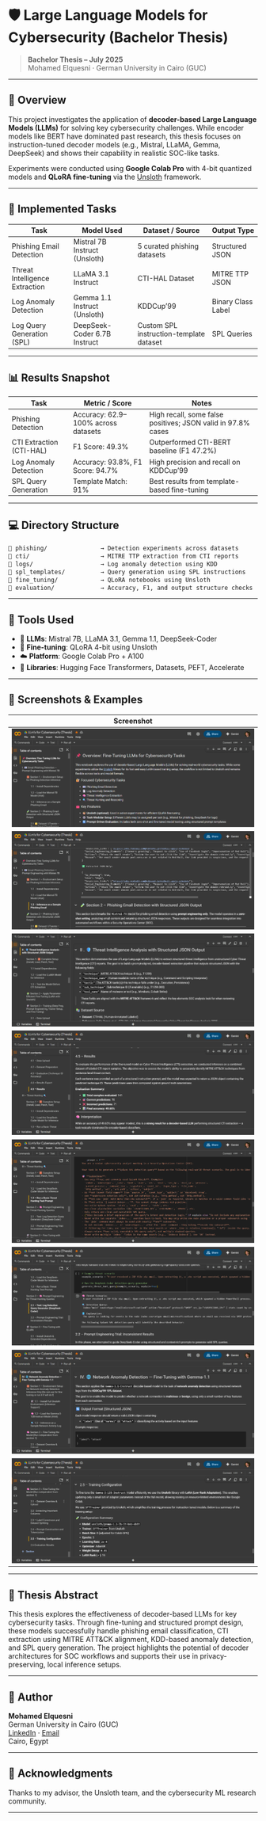 # 🛡️ Large Language Models for Cybersecurity (Bachelor Thesis)

> **Bachelor Thesis – July 2025**  
> Mohamed Elquesni · German University in Cairo (GUC)

---

## 📌 Overview

This project investigates the application of **decoder-based Large Language Models (LLMs)** for solving key cybersecurity challenges. While encoder models like BERT have dominated past research, this thesis focuses on instruction-tuned decoder models (e.g., Mistral, LLaMA, Gemma, DeepSeek) and shows their capability in realistic SOC-like tasks.

Experiments were conducted using **Google Colab Pro** with 4-bit quantized models and **QLoRA fine-tuning** via the [Unsloth](https://github.com/unslothai/unsloth) framework.

---

## 🔐 Implemented Tasks

| Task                            | Model Used                           | Dataset / Source                           | Output Type         |
|---------------------------------|--------------------------------------|--------------------------------------------|---------------------|
| Phishing Email Detection        | Mistral 7B Instruct (Unsloth)        | 5 curated phishing datasets                | Structured JSON     |
| Threat Intelligence Extraction  | LLaMA 3.1 Instruct                   | CTI-HAL Dataset                             | MITRE TTP JSON      |
| Log Anomaly Detection           | Gemma 1.1 Instruct (Unsloth)         | KDDCup’99                                   | Binary Class Label  |
| Log Query Generation (SPL)      | DeepSeek-Coder 6.7B Instruct         | Custom SPL instruction-template dataset     | SPL Queries         |

---

## 📊 Results Snapshot

| Task                      | Metric / Score                         | Notes                                                        |
|--------------------------|----------------------------------------|--------------------------------------------------------------|
| Phishing Detection       | Accuracy: 62.9–100% across datasets     | High recall, some false positives; JSON valid in 97.8% cases |
| CTI Extraction (CTI-HAL) | F1 Score: 49.3%                         | Outperformed CTI-BERT baseline (F1 47.2%)                    |
| Log Anomaly Detection    | Accuracy: 93.8%, F1 Score: 94.7%        | High precision and recall on KDDCup’99                       |
| SPL Query Generation     | Template Match: 91%                     | Best results from template-based fine-tuning                 |

---

## 💻 Directory Structure

```
📁 phishing/               → Detection experiments across datasets  
📁 cti/                    → MITRE TTP extraction from CTI reports  
📁 logs/                   → Log anomaly detection using KDD  
📁 spl_templates/          → Query generation using SPL instructions  
📁 fine_tuning/            → QLoRA notebooks using Unsloth  
📁 evaluation/             → Accuracy, F1, and output structure checks  
```

---

## 🧪 Tools Used

- 🧠 **LLMs**: Mistral 7B, LLaMA 3.1, Gemma 1.1, DeepSeek-Coder  
- 🔧 **Fine-tuning**: QLoRA 4-bit using Unsloth  
- ☁️ **Platform**: Google Colab Pro + A100  
- 🧰 **Libraries**: Hugging Face Transformers, Datasets, PEFT, Accelerate

---

## 📸 Screenshots & Examples

| Screenshot 
|-----------|
| ![](https://github.com/MohamedElquesni/Large-Language-Models-for-Cybersecurity/raw/main/Snapshots/1.png) 
| ![](https://github.com/MohamedElquesni/Large-Language-Models-for-Cybersecurity/raw/main/Snapshots/2.png) 
| ![](https://github.com/MohamedElquesni/Large-Language-Models-for-Cybersecurity/raw/main/Snapshots/3.png) 
| ![](https://github.com/MohamedElquesni/Large-Language-Models-for-Cybersecurity/raw/main/Snapshots/4.png) 
| ![](https://github.com/MohamedElquesni/Large-Language-Models-for-Cybersecurity/raw/main/Snapshots/5.png)
| ![](https://github.com/MohamedElquesni/Large-Language-Models-for-Cybersecurity/raw/main/Snapshots/6.png) 
| ![](https://github.com/MohamedElquesni/Large-Language-Models-for-Cybersecurity/raw/main/Snapshots/7.png) 
| ![](https://github.com/MohamedElquesni/Large-Language-Models-for-Cybersecurity/raw/main/Snapshots/8.png) 

---

## 📘 Thesis Abstract

This thesis explores the effectiveness of decoder-based LLMs for key cybersecurity tasks. Through fine-tuning and structured prompt design, these models successfully handle phishing email classification, CTI extraction using MITRE ATT&CK alignment, KDD-based anomaly detection, and SPL query generation. The project highlights the potential of decoder architectures for SOC workflows and supports their use in privacy-preserving, local inference setups.

---

## 🧠 Author

**Mohamed Elquesni**  
German University in Cairo (GUC)  
[LinkedIn](https://www.linkedin.com/in/mohamedelquesni) · [Email](mailto:mohamedelquesni@outlook.com)  
Cairo, Egypt  

---

## 🏁 Acknowledgments

Thanks to my advisor, the Unsloth team, and the cybersecurity ML research community.

---

